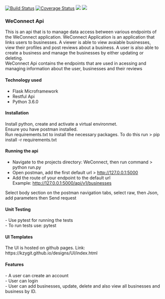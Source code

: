 [![Build Status](https://travis-ci.org/kzyGit/WeConnect.svg?branch=api)](https://travis-ci.org/kzyGit/WeConnect)
[![Coverage Status](https://coveralls.io/repos/github/kzyGit/WeConnect/badge.svg?branch=master)](https://coveralls.io/github/kzyGit/WeConnect?branch=master)
<a href="https://codeclimate.com/github/codeclimate/codeclimate/maintainability"><img src="https://api.codeclimate.com/v1/badges/a99a88d28ad37a79dbf6/maintainability" /></a>
<a href="https://codeclimate.com/github/codeclimate/codeclimate/test_coverage"><img src="https://api.codeclimate.com/v1/badges/a99a88d28ad37a79dbf6/test_coverage" /></a>

<h3>WeConnect Api</h3>

This is an api that is to manage data access between various endpoints of the WeConnect application. WeConnect Application is an application that links users to businesses. A viewer is able to view avaiable businesses, view their profiles and post reviews about a business. A user is also able to create a business and manage the businesses by either updating or deleting.<br>
WeConnect Api contains the endpoints that are used in acessing and managing information about the user, businesses and their reviews

<h4>Technology used</h4>
<ul>
  <li>Flask Microframework</li>
  <li>Restful Api</li>
  <li>Python 3.6.0</li>
 </ul>

<h4>Installation</h4>
Install python, create and activate a virtual environmet.<br>
Ensure you have postman installed.<br>
Run requirements.txt to install the necessary packages. To do this run > pip install -r requirements.txt 

<h4>Running the api</h4>

  - Navigate to the projects directory: WeConnect, then run command > python run.py<br>
  - Open postman, add the first default url > http://127.0.0.1:5000 <br>
  - Add the route of your endpoint to the default url<br>
      Example: http://127.0.0.1:5000/api/v1/businesses <br>

Select body section on the postman navigation tabs, select raw, then Json, add parameters then
Send request


<h4>Unit Testing</h4>
  - Use pytest for running the tests<br>
  - To run tests use: pytest

<h4>UI Templates</h4>
The UI is hosted on github pages.
Link: https://kzygit.github.io/designs/UI/index.html

<h4>Features</h4>
  - A user can create an account<br>
  - User can login<br>
  - User can add businesses, update, delete and also view all businesses and business by ID.<br>






